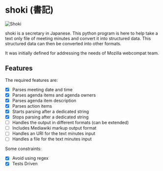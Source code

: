 # shoki (書記)

![Shoki](http://www.la-grange.net/2017/06/22/shoki-scribe-small.png)

shoki is a secretary in Japanese. This python program is here to help take a text only file of meeting minutes and convert it into structured data. This structured data can then be converted into other formats.

It was initially defined for addressing the needs of Mozilla webcompat team.

## Features

The required features are:

* [x] Parses meeting date and time
* [x] Parses agenda items and agenda owners
* [x] Parses agenda item description
* [x] Parses action items
* [x] Starts parsing after a dedicated string
* [x] Stops parsing after a dedicated string
* [ ] Handles the output in different formats (can be extended)
* [ ] Includes Mediawiki markup output format
* [ ] Handles an URI for the text minutes input
* [ ] Handles a file for the text minutes input

Some constraints:

* [x] Avoid using regex
* [x] Tests Driven
